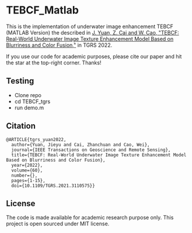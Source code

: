 # TEBCF_Matlab

This is the implementation of underwater image enhancement TEBCF (MATLAB Version) the described in [J. Yuan, Z. Cai and W. Cao, "TEBCF: Real-World Underwater Image Texture Enhancement Model Based on Blurriness and Color Fusion,"](https://ieeexplore.ieee.org/document/9559904) in TGRS 2022.

If you use our code for academic purposes, please cite our paper and hit the star at the top-right corner. Thanks!


## Testing
- Clone repo
- cd TEBCF_tgrs
- run demo.m


## Citation

```
@ARTICLE{tgrs_yuan2022,
  author={Yuan, Jieyu and Cai, Zhanchuan and Cao, Wei},
  journal={IEEE Transactions on Geoscience and Remote Sensing}, 
  title={TEBCF: Real-World Underwater Image Texture Enhancement Model Based on Blurriness and Color Fusion}, 
  year={2022},
  volume={60},
  number={},
  pages={1-15},
  doi={10.1109/TGRS.2021.3110575}}
```
##  License
The code is made available for academic research purpose only. This project is open sourced under MIT license.


